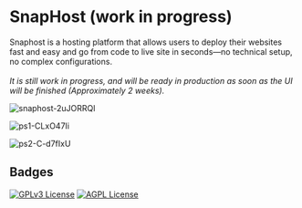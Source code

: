 # SnapHost  (work in progress)
Snaphost is a hosting platform that allows users to deploy their websites fast and easy and go from code to live site in seconds—no technical setup, no complex configurations.<br/><br/>
*It is still work in progress, and will be ready in production as soon as the UI will be finished (Approximately 2 weeks).*

![snaphost-2uJORRQl](https://github.com/user-attachments/assets/d9016653-b88a-49d7-81f2-d58a69880eda)

![ps1-CLxO47Ii](https://github.com/user-attachments/assets/9c87f43e-6ddf-4bce-81c8-533bc994b5a1)

![ps2-C-d7fIxU](https://github.com/user-attachments/assets/6a0bfd50-4010-430e-a387-c1fe18f50b99)


## Badges

[![GPLv3 License](https://img.shields.io/badge/License-GPL%20v3-yellow.svg)](https://opensource.org/licenses/)
[![AGPL License](https://img.shields.io/badge/license-AGPL-blue.svg)](http://www.gnu.org/licenses/agpl-3.0)
